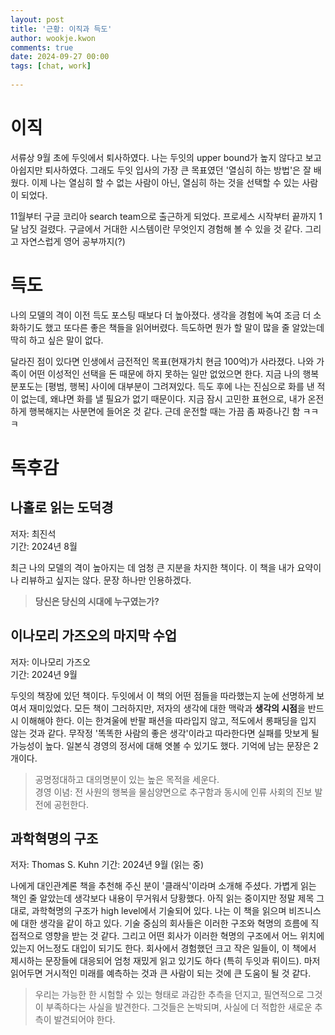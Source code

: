 ```yaml
---  
layout: post  
title: '근황: 이직과 득도'  
author: wookje.kwon  
comments: true  
date: 2024-09-27 00:00  
tags: [chat, work]  
  
---  
```


# 이직

서류상 9월 초에 두잇에서 퇴사하였다. 나는 두잇의 upper bound가 높지 않다고 보고 아쉽지만 퇴사하였다. 그래도 두잇 입사의 가장 큰 목표였던 '열심히 하는 방법'은 잘 배웠다. 이제 나는 열심히 할 수 없는 사람이 아닌, 열심히 하는 것을 선택할 수 있는 사람이 되었다.  

11월부터 구글 코리아 search team으로 출근하게 되었다. 프로세스 시작부터 끝까지 1달 남짓 걸렸다. 구글에서 거대한 시스템이란 무엇인지 경험해 볼 수 있을 것 같다. 그리고 자연스럽게 영어 공부까지(?)  

# 득도

나의 모델의 격이 이전 득도 포스팅 때보다 더 높아졌다. 생각을 경험에 녹여 조금 더 소화하기도 했고 또다른 좋은 책들을 읽어버렸다. 득도하면 뭔가 할 말이 많을 줄 알았는데 딱히 하고 싶은 말이 없다.  

달라진 점이 있다면 인생에서 금전적인 목표(현재가치 현금 100억)가 사라졌다. 나와 가족이 어떤 이성적인 선택을 돈 때문에 하지 못하는 일만 없었으면 한다. 지금 나의 행복분포도는 [평범, 행복] 사이에 대부분이 그려져있다. 득도 후에 나는 진심으로 화를 낸 적이 없는데, 왜냐면 화를 낼 필요가 없기 때문이다. 지금 잠시 고민한 표현으로, 내가 온전하게 행복해지는 사분면에 들어온 것 같다. 근데 운전할 때는 가끔 좀 짜증나긴 함 ㅋㅋㅋ

# 독후감

## 나홀로 읽는 도덕경

저자: 최진석  
기간: 2024년 8월

최근 나의 모델의 격이 높아지는 데 엄청 큰 지분을 차지한 책이다. 이 책을 내가 요약이나 리뷰하고 싶지는 않다. 문장 하나만 인용하겠다.

> **당신은 당신의 시대에 누구였는가?**

## 이나모리 가즈오의 마지막 수업

저자: 이나모리 가즈오  
기간: 2024년 9월  

두잇의 책장에 있던 책이다. 두잇에서 이 책의 어떤 점들을 따라했는지 눈에 선명하게 보여서 재미있었다. 모든 책이 그러하지만, 저자의 생각에 대한 맥락과 **생각의 시점**을 반드시 이해해야 한다. 이는 한겨울에 반팔 패션을 따라입지 않고, 적도에서 롱패딩을 입지 않는 것과 같다. 무작정 '똑똑한 사람의 좋은 생각'이라고 따라한다면 실패를 맛보게 될 가능성이 높다. 일본식 경영의 정서에 대해 엿볼 수 있기도 했다. 기억에 남는 문장은 2개이다.  

> 공명정대하고 대의명분이 있는 높은 목적을 세운다.  
> 경영 이념: 전 사원의 행복을 물심양면으로 추구함과 동시에 인류 사회의 진보 발전에 공헌한다.


## 과학혁명의 구조

저자: Thomas S. Kuhn
기간: 2024년 9월 (읽는 중)

나에게 대인관계론 책을 추천해 주신 분이 '클래식'이라며 소개해 주셨다. 가볍게 읽는 책인 줄 알았는데 생각보다 내용이 무거워서 당황했다. 아직 읽는 중이지만 정말 제목 그대로, 과학혁명의 구조가 high level에서 기술되어 있다. 나는 이 책을 읽으며 비즈니스에 대한 생각을 같이 하고 있다. 기술 중심의 회사들은 이러한 구조와 혁명의 흐름에 직접적으로 영향을 받는 것 같다. 그리고 어떤 회사가 이러한 혁명의 구조에서 어느 위치에 있는지 어느정도 대입이 되기도 한다. 회사에서 경험했던 크고 작은 일들이, 이 책에서 제시하는 문장들에 대응되어 엄청 재밌게 읽고 있기도 하다 (특히 두잇과 뤼이드). 마저 읽어두면 거시적인 미래를 예측하는 것과 큰 사람이 되는 것에 큰 도움이 될 것 같다.  

> 우리는 가능한 한 시험할 수 있는 형태로 과감한 추측을 던지고, 필연적으로 그것이 부족하다는 사실을 발견한다. 그것들은 논박되며, 사실에 더 적합한 새로운 추측이 발견되어야 한다.

